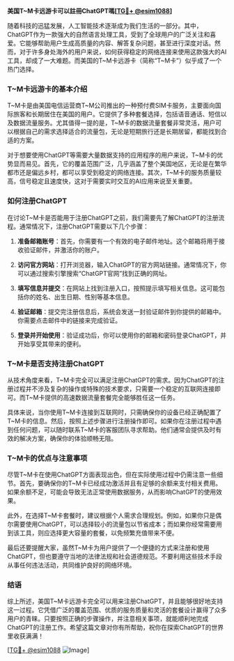 **美国T~M卡远游卡可以註冊ChatGPT嗎[[TG💪+ @esim1088](https://t.me/s/esim1088)]**

随着科技的迅猛发展，人工智能技术逐渐成为我们生活的一部分。其中，ChatGPT作为一款强大的自然语言处理工具，受到了全球用户的广泛关注和喜爱。它能够帮助用户生成高质量的内容、解答复杂问题，甚至进行深度对话。然而，对于许多身处海外的用户来说，如何获得稳定的网络连接来使用这款强大的AI工具，却成了一大难题。而美国的T~M卡远游卡（简称“T~M卡”）似乎成了一个热门选择。

### T~M卡远游卡的基本介绍

T~M卡是由美国电信运营商T~M公司推出的一种预付费SIM卡服务，主要面向国际旅客和长期居住在美国的用户。它提供了多种套餐选择，包括语音通话、短信以及数据流量服务。尤其值得一提的是，T~M卡的数据流量套餐非常灵活，用户可以根据自己的需求选择适合的流量包，无论是短期旅行还是长期居留，都能找到合适的方案。

对于想要使用ChatGPT等需要大量数据支持的应用程序的用户来说，T~M卡的优势显而易见。首先，它的覆盖范围广泛，几乎涵盖了整个美国地区，无论是在繁华都市还是偏远乡村，都可以享受到稳定的网络连接。其次，T~M卡的服务质量较高，信号稳定且速度快，这对于需要实时交互的AI应用来说至关重要。

### 如何注册ChatGPT

在讨论T~M卡是否能用于注册ChatGPT之前，我们需要先了解ChatGPT的注册流程。通常情况下，注册ChatGPT需要以下几个步骤：

1. **准备邮箱账号**：首先，你需要有一个有效的电子邮件地址。这个邮箱将用于接收验证邮件，并激活你的账户。
   
2. **访问官方网站**：打开浏览器，输入ChatGPT的官方网站链接。通常情况下，你可以通过搜索引擎搜索“ChatGPT官网”找到正确的网址。

3. **填写信息并提交**：在网站上找到注册入口，按照提示填写相关信息。这可能包括你的姓名、出生日期、性别等基本信息。

4. **验证邮箱**：提交完注册信息后，系统会发送一封验证邮件到你提供的邮箱中。你需要点击邮件中的链接来完成验证。

5. **登录并开始使用**：验证成功后，你可以使用你的邮箱和密码登录ChatGPT，并开始享受其带来的便利。

### T~M卡是否支持注册ChatGPT

从技术角度来看，T~M卡完全可以满足注册ChatGPT的需求。因为ChatGPT的注册过程并不涉及复杂的操作或特殊的技术要求，只需要一个稳定的互联网连接即可。而T~M卡提供的高速数据流量套餐完全能够胜任这一任务。

具体来说，当你使用T~M卡连接到互联网时，只需确保你的设备已经正确配置了T~M卡的信息。然后，按照上述步骤进行注册操作即可。如果你在注册过程中遇到任何问题，可以随时联系T~M卡的客服团队寻求帮助。他们通常会提供及时有效的解决方案，确保你的体验顺畅无阻。

### T~M卡的优点与注意事项

尽管T~M卡在使用ChatGPT方面表现出色，但在实际使用过程中仍需注意一些细节。首先，要确保你的T~M卡已经成功激活并且有足够的余额来支付相关费用。如果余额不足，可能会导致无法正常使用数据服务，从而影响ChatGPT的使用效果。

此外，在选择T~M卡套餐时，建议根据个人需求合理规划。例如，如果你只是偶尔需要使用ChatGPT，可以选择较小的流量包以节省成本；而如果你经常需要用到该工具，则应选择更大容量的套餐，以免频繁充值带来不便。

最后还要提醒大家，虽然T~M卡为用户提供了一个便捷的方式来注册和使用ChatGPT，但也要遵守当地的法律法规和社会道德规范。不要利用这些技术手段从事任何违法活动，共同维护良好的网络环境。

### 结语

综上所述，美国T~M卡远游卡完全可以用来注册ChatGPT，并且能够很好地支持这一过程。它凭借广泛的覆盖范围、优质的服务质量和灵活的套餐设计赢得了众多用户的青睐。只要按照正确的步骤操作，并注意相关事项，就能顺利地完成ChatGPT的注册工作。希望这篇文章对你有所帮助，祝你在探索ChatGPT的世界里收获满满！

[[TG💪+ @esim1088](https://t.me/s/esim1088) ![Image](https://i.postimg.cc/4NQfJmqS/Snipaste-2025-05-13-00-14-12.png)]